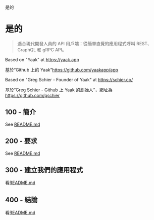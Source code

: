 是的

# 是的

> 適合現代開發人員的 API 用戶端：從簡單直覺的應用程式呼叫 REST、GraphQL 和 gRPC API。

Based on "Yaak" at <https://yaak.app>

基於“Github 上的 Yaak”<https://github.com/yaakapp/app>

Based on "Greg Schier - Founder of Yaak" at <https://schier.co/>

基於“Greg Schier - Github 上 Yaak 的創始人”，網址為<https://github.com/gschier>

## 100 - 簡介

See [README.md](./100/README.md)

## 200 - 要求

See [README.md](./200/README.md)

## 300 - 建立我們的應用程式

看[README.md](./300/README.md)

## 400 - 結論

看[README.md](./400/README.md)
